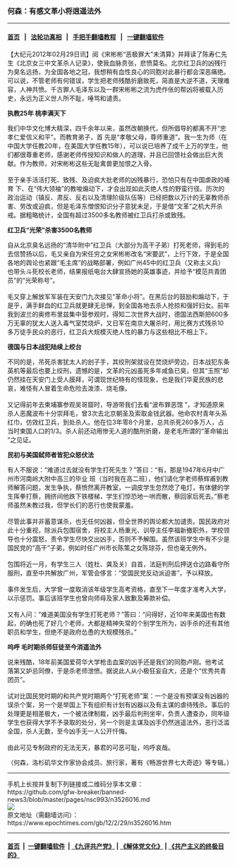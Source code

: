 ### 何森：有感文革小将逍遥法外
------------------------

#### [首页](https://github.com/gfw-breaker/banned-news3/blob/master/README.md) &nbsp;&nbsp;|&nbsp;&nbsp; [法轮功真相](https://github.com/begood0513/basic/blob/master/README.md)  &nbsp;&nbsp;|&nbsp;&nbsp; [手把手翻墙教程](https://github.com/gfw-breaker/guides/wiki)  &nbsp;&nbsp;|&nbsp;&nbsp; [一键翻墙软件](https://github.com/gfw-breaker/nogfw/blob/master/README.md)  



<div><p>
 【大纪元2012年02月29日讯】阅《宋彬彬“恶极罪大”未清算》并拜读了陈寿仁先生《北京女三中文革杀人记录》，使我血脉贲张，悲愤莫名。北京红卫兵的凶残行为臭名远扬，为全国各地之冠，我想稍有血性良心的同胞对此暴行都会深恶痛绝。可以说，不管老师有何错误，学生把老师残酷折磨致死，简直是大逆不道，天理难容，人神共愤。千古罪人毛泽东以及一群宋彬彬之流为虎作伥的帮凶将被载入历史，永远为正义世人所不耻，唾骂和谴责。
</p>
<p>
 <b>
  执教25年 桃李满天下
 </b>
</p>
<p>
 我们中华文化博大精深，四千余年以来，虽然改朝换代，但所倡导的都离不开“忠孝仁爱信义和平”。而教育弟子，首 先是“孝敬父母，尊师重道”。我一生为师（在中国大学任教20年，在美国大学任教15年），可以说已培养了成千上万的学生，他们都很尊重老师，感谢老师传授知识和做人的道理，并且已回馈社会做出巨大贡献。作为教师，对宋彬彬这些无耻禽兽更加恨之入骨。
 <br/>
 <br/>
 至于亲手活活打死、致残、及迫疯大批老师的凶残暴行，恐怕只有在中国虐政的哺育 下、在“伟大领袖”的教唆煽动下，才会出现如此灭绝人性的野蛮行径。历次的政治运动（镇反、肃反、反右以及清理阶级队伍等）已经把数以万计的无辜教师杀害、劳改或迫疯，但是毛泽东憎恨知识分子意犹未足，于是借“文革”之机大开杀戒。据粗略统计，全国有超过3500多名教师被红卫兵打杀或致残。
</p>
<p>
 <b>
  红卫兵“光荣”杀害3500名教师
 </b>
</p>
<p>
 自从北京臭名远扬的“清华附中”红卫兵（大部分为高干子弟）打死老师，得到毛的去信赞扬以后，毛又亲自为宋任穷之女宋彬彬改名“宋要武”，上行下效，于是全国各地的舆论也紧跟“毛主席”的战略部署，例如广州45中的红卫兵（又称主义兵）也带头斗死校长老师，结果报纸电台大肆宣扬她的英雄事迹，并给予“模范共青团员”的“光荣称号”。
 <br/>
 <br/>
 毛又穿上解放军军装在天安门九次接见“革命小将”。在黑后台的鼓励和煽动下，于是乎，满手鲜血的红卫兵就更肆无忌惮，到全国各地去杀人抢掠和强奸妇女。前年我到波兰的奥修布里兹集中营参观时，得知二次世界大战时，德国法西斯把600多万无辜的犹太人送入毒气室焚烧炉，又日军在南京大屠杀时，用比赛方式残杀10多万徒手民众的恶行，红卫兵大规模灭绝人性的暴力与这些相比不相上下。
</p>
<p>
 <b>
  德国与日本战犯陆续上绞台
 </b>
</p>
<p>
 不同的是，吊死杀害犹太人的刽子手，其绞刑架就设在焚烧炉旁边，日本战犯东条英机等最后也要上绞刑，遗憾的是，文革的元凶虽死多年咸鱼已臭，但其“玉照”却仍然挂在天安门上受人膜拜，可谓现世纪特有的怪现象，也是我们华夏民族的悲哀，难怪有人冒着生命危险去泼漆、烧毛像。
 <br/>
 <br/>
 又记得前年去柬埔寨参观吴哥窟时，导游带我们去看“波布罪恶馆 ”，才知道原来杀人恶魔波布十分崇拜毛，曾3次去北京朝圣及索取金钱武器。他命农村青年头系红巾，仿效红卫兵，到处杀人。他在位3年零8个月里，总共杀死260多万人，占当时柬国人口的1/3。杀人前还动用惨无人道的酷刑折磨，是老毛所谓的“革命输出 ”之见证。
</p>
<p>
 <b>
  民初与美国弑师者皆犯众怒伏法
 </b>
</p>
<p>
 有人不服说：“难道过去就没有学生打死先生？”答曰：“有，那是1947年6月中广州市河南岭大附中高三的毕业 班（当时我在高二班），他们请化学老师蔡辉甫到教师解答问题，发生争执，蔡愤然离开教室，一调皮学生忽然熄了电灯，有体健的学生挥拳打蔡，拥挤间他跌下铁楼梯，学生们惊恐地一哄而散，蔡回家后死去。”蔡老师虽然未教过我，但学长们的恶行也使我蒙羞。
 <br/>
 <br/>
 尽管此事并非蓄意谋杀，也无任何凶器，但全世界的舆论都大加谴责。国民政府对此十分重视，除派兵包围宿舍，将校主人杨重光、训导主任李福新撤职外，学校领导也十分震怒，责令学生尽快交出凶手，否则不予解围。虽然该班学生中有不少是国民党的“高干”子弟，例如时任广州市长陈策之女陈琼芬，但也毫无例外。
 <br/>
 <br/>
 包围将近一月，有学生三人（姓杜、龚及关）自首，法庭判刑后押送仓边路看守所服刑，直至中共解放广州，军管会侈言：“受国民党反动派迫害”，予以释放。
 <br/>
 <br/>
 事件发生后，大学曾一度取消该年级学生高考资格，直至下一年度才准考入大学，以示惩罚。事后该班学生也曾向师母及家人致歉及筹款补偿。
 <br/>
 <br/>
 又有人问：“难道美国没有学生打死老师？”答曰：“问得好，近10年来美国也有数起，的确也死了好几个老师，大都是精神失常的个别学生所为，凶手杀的还有其他职员和学生，但绝不是政府怂恿的大规模残杀。”
</p>
<p>
 <b>
  呜呼 毛时期杀师狂徒至今消遥法外
 </b>
</p>
<p>
 说来残酷，18年前美国爱荷华大学枪击血案的凶手还是我们的同胞卢刚。他考试落第又妒忌同僚，于是杀老师泄愤。据说此人从小极狂妄自大，还是个“优秀共青团员”。
 <br/>
 <br/>
 试对比国民党时期的和共产党时期两个“打死老师”案：一个是没有预谋没有凶器的误杀个案，另一个是举国上下有组织有计划有凶器以及有主谋的虐待残杀。事后的处理更是相差极大，一个被法律制裁，凶手最后判刑坐牢，负责人遭查办，同年级学生也获得大学不予录取的处分，另一个则是主谋及凶手仍然逍遥法外，恶行泛滥全国，杀人无数，至今凶手无一人公开忏悔。
 <br/>
 <br/>
 由此可见专制政府的无法无天，暴君的可恶可耻，呜呼哀哉。
</p>
<p>
 （何森，洛杉矶华文作家协会成员、旅行家，著有《畅游世界七大奇迹》等专辑。）
</p>
</div>
<hr/>
手机上长按并复制下列链接或二维码分享本文章：<br/>
https://github.com/gfw-breaker/banned-news3/blob/master/pages/nsc993/n3526016.md <br/>
<a href='https://github.com/gfw-breaker/banned-news3/blob/master/pages/nsc993/n3526016.md'><img src='https://github.com/gfw-breaker/banned-news3/blob/master/pages/nsc993/n3526016.md.png'/></a> <br/>
原文地址（需翻墙访问）：https://www.epochtimes.com/gb/12/2/29/n3526016.htm


------------------------
#### [首页](https://github.com/gfw-breaker/banned-news3/blob/master/README.md) &nbsp;|&nbsp; [一键翻墙软件](https://github.com/gfw-breaker/nogfw/blob/master/README.md) &nbsp;| [《九评共产党》](https://github.com/gfw-breaker/9ping.md/blob/master/README.md#九评之一评共产党是什么) | [《解体党文化》](https://github.com/gfw-breaker/jtdwh.md/blob/master/README.md) | [《共产主义的终极目的》](https://github.com/gfw-breaker/gczydzjmd.md/blob/master/README.md)


<img src='http://gfw-breaker.win/banned-news3/pages/nsc993/n3526016.md' width='0px' height='0px'/>